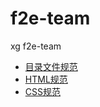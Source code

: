 f2e-team
========

xg f2e-team

* [目录文件规范](dir-guideline.md)
* [HTML规范](html-guideline.md)
* [CSS规范](css-guideline.md)